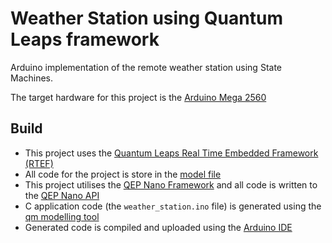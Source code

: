 # Weather Station using Quantum Leaps framework
 
Arduino implementation of the remote weather station  using State Machines.

The target hardware for this project is the [Arduino Mega 2560](https://store-usa.arduino.cc/products/arduino-mega-2560-rev3?selectedStore=us)

## Build

* This project uses the [Quantum Leaps Real Time Embedded Framework (RTEF)](https://www.state-machine.com/products/qp)
* All code for the project is store in the [model file](./weather_station.qm)
* This project utilises the [QEP Nano Framework](https://www.state-machine.com/qpn/index.html) and all code is written to the [QEP Nano API](https://www.state-machine.com/qpn/index.html)
* C application code (the ``weather_station.ino`` file) is generated using the [qm modelling tool](https://www.state-machine.com/products/qm/)
* Generated code is compiled and uploaded using the [Arduino IDE](https://www.arduino.cc/en/software)
